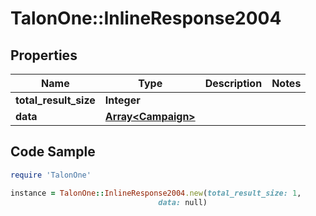 # TalonOne::InlineResponse2004

## Properties

Name | Type | Description | Notes
------------ | ------------- | ------------- | -------------
**total_result_size** | **Integer** |  | 
**data** | [**Array&lt;Campaign&gt;**](Campaign.md) |  | 

## Code Sample

```ruby
require 'TalonOne'

instance = TalonOne::InlineResponse2004.new(total_result_size: 1,
                                 data: null)
```


